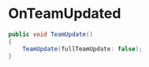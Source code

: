 <Badge type="danger" text="Carbon Compatible"/><Badge type="warning" text="Oxide Compatible"/>
# OnTeamUpdated
```csharp
public void TeamUpdate()
{
	TeamUpdate(fullTeamUpdate: false);
}

```
